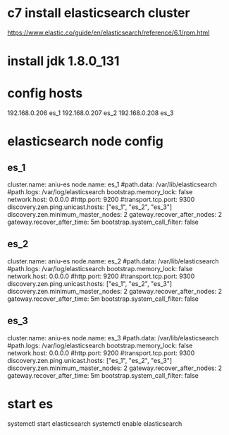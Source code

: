# c7 install elasticsearch cluster

https://www.elastic.co/guide/en/elasticsearch/reference/6.1/rpm.html

# install jdk 1.8.0_131

# config hosts
192.168.0.206   es_1
192.168.0.207   es_2
192.168.0.208   es_3

# elasticsearch node config

## es_1
cluster.name: aniu-es
node.name: es_1
#path.data: /var/lib/elasticsearch
#path.logs: /var/log/elasticsearch
bootstrap.memory_lock: false
network.host: 0.0.0.0
#http.port: 9200
#transport.tcp.port: 9300
discovery.zen.ping.unicast.hosts: ["es_1", "es_2", "es_3"]
discovery.zen.minimum_master_nodes: 2 
gateway.recover_after_nodes: 2
gateway.recover_after_time: 5m
bootstrap.system_call_filter: false

## es_2
cluster.name: aniu-es
node.name: es_2
#path.data: /var/lib/elasticsearch
#path.logs: /var/log/elasticsearch
bootstrap.memory_lock: false
network.host: 0.0.0.0
#http.port: 9200
#transport.tcp.port: 9300
discovery.zen.ping.unicast.hosts: ["es_1", "es_2", "es_3"]
discovery.zen.minimum_master_nodes: 2 
gateway.recover_after_nodes: 2
gateway.recover_after_time: 5m
bootstrap.system_call_filter: false

## es_3
cluster.name: aniu-es
node.name: es_3
#path.data: /var/lib/elasticsearch
#path.logs: /var/log/elasticsearch
bootstrap.memory_lock: false
network.host: 0.0.0.0
#http.port: 9200
#transport.tcp.port: 9300
discovery.zen.ping.unicast.hosts: ["es_1", "es_2", "es_3"]
discovery.zen.minimum_master_nodes: 2 
gateway.recover_after_nodes: 2
gateway.recover_after_time: 5m
bootstrap.system_call_filter: false

# start es
systemctl start elasticsearch
systemctl enable elasticsearch

